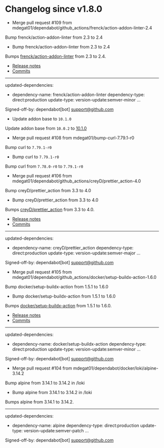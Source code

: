 # Changelog since v1.8.0
- Merge pull request #109 from mdegat01/dependabot/github_actions/frenck/action-addon-linter-2.4

Bump frenck/action-addon-linter from 2.3 to 2.4 
- Bump frenck/action-addon-linter from 2.3 to 2.4

Bumps [frenck/action-addon-linter](https://github.com/frenck/action-addon-linter) from 2.3 to 2.4.
- [Release notes](https://github.com/frenck/action-addon-linter/releases)
- [Commits](https://github.com/frenck/action-addon-linter/compare/v2.3...v2.4)

---
updated-dependencies:
- dependency-name: frenck/action-addon-linter
  dependency-type: direct:production
  update-type: version-update:semver-minor
...

Signed-off-by: dependabot[bot] <support@github.com> 
- Update addon base to `10.1.0`

Update addon base from `10.0.2` to [10.1.0](https://github.com/hassio-addons/addon-base/releases/tag/v10.1.0) 
- Merge pull request #108 from mdegat01/bump-curl-7.79.1-r0

Bump curl to `7.79.1-r0` 
- Bump curl to `7.79.1-r0`

Bump curl from `7.78.0-r0` to `7.79.1-r0` 
- Merge pull request #106 from mdegat01/dependabot/github_actions/creyD/prettier_action-4.0

Bump creyD/prettier_action from 3.3 to 4.0 
- Bump creyD/prettier_action from 3.3 to 4.0

Bumps [creyD/prettier_action](https://github.com/creyD/prettier_action) from 3.3 to 4.0.
- [Release notes](https://github.com/creyD/prettier_action/releases)
- [Commits](https://github.com/creyD/prettier_action/compare/v3.3...v4.0)

---
updated-dependencies:
- dependency-name: creyD/prettier_action
  dependency-type: direct:production
  update-type: version-update:semver-major
...

Signed-off-by: dependabot[bot] <support@github.com> 
- Merge pull request #105 from mdegat01/dependabot/github_actions/docker/setup-buildx-action-1.6.0

Bump docker/setup-buildx-action from 1.5.1 to 1.6.0 
- Bump docker/setup-buildx-action from 1.5.1 to 1.6.0

Bumps [docker/setup-buildx-action](https://github.com/docker/setup-buildx-action) from 1.5.1 to 1.6.0.
- [Release notes](https://github.com/docker/setup-buildx-action/releases)
- [Commits](https://github.com/docker/setup-buildx-action/compare/v1.5.1...v1.6.0)

---
updated-dependencies:
- dependency-name: docker/setup-buildx-action
  dependency-type: direct:production
  update-type: version-update:semver-minor
...

Signed-off-by: dependabot[bot] <support@github.com> 
- Merge pull request #104 from mdegat01/dependabot/docker/loki/alpine-3.14.2

Bump alpine from 3.14.1 to 3.14.2 in /loki 
- Bump alpine from 3.14.1 to 3.14.2 in /loki

Bumps alpine from 3.14.1 to 3.14.2.

---
updated-dependencies:
- dependency-name: alpine
  dependency-type: direct:production
  update-type: version-update:semver-patch
...

Signed-off-by: dependabot[bot] <support@github.com> 
